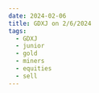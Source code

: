 ```yaml
---
date: 2024-02-06
title: GDXJ on 2/6/2024
tags: 
  - GDXJ
  - junior
  - gold
  - miners
  - equities
  - sell
---
```

<div class="post">
<snapshot-grid 
    :reports="['2024/02/05/CTA/GDXJ', '2024/02/06/CTA/GDXJ', '2024/02/06/MTP/GDXJ']"
    chart="2024/02/06/Chart/GDXJ"
/>
<p>

</p>
<p>

</p>
</div>